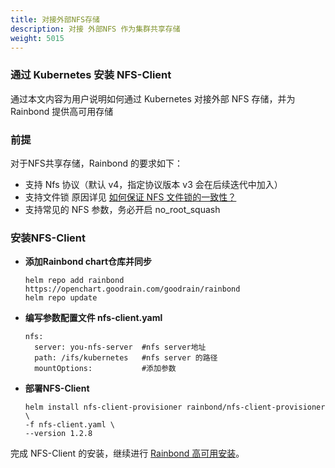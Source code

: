 ```yaml
---
title: 对接外部NFS存储
description: 对接 外部NFS 作为集群共享存储
weight: 5015
---
```


### 通过 Kubernetes 安装 NFS-Client

通过本文内容为用户说明如何通过 Kubernetes 对接外部 NFS 存储，并为 Rainbond 提供高可用存储

### 前提

对于NFS共享存储，Rainbond 的要求如下：

- 支持 Nfs 协议（默认 v4，指定协议版本 v3 会在后续迭代中加入）
- 支持文件锁 原因详见 [如何保证 NFS 文件锁的一致性？](https://www.infoq.cn/article/UKKgaMSuBywDVWwCrbrN)
- 支持常见的 NFS 参数，务必开启 no_root_squash

### 安装NFS-Client

- **添加Rainbond chart仓库并同步**

    ```shell
    helm repo add rainbond https://openchart.goodrain.com/goodrain/rainbond
    helm repo update
    ```

- **编写参数配置文件 nfs-client.yaml**

  ```shell
  nfs:
    server: you-nfs-server  #nfs server地址
    path: /ifs/kubernetes   #nfs server 的路径
    mountOptions:           #添加参数
  ```

- **部署NFS-Client**
  ```shell
  helm install nfs-client-provisioner rainbond/nfs-client-provisioner \
  -f nfs-client.yaml \
  --version 1.2.8
  ```

完成 NFS-Client 的安装，继续进行 [Rainbond 高可用安装](/docs/install/install-from-k8s/high-availability/)。
